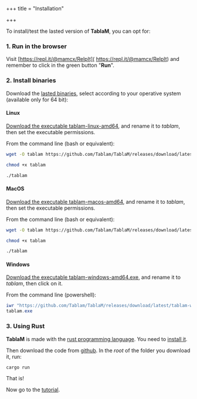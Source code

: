 +++
title = "Installation"

+++

To install/test the lasted version of **TablaM**, you can opt for:

### 1. Run in the browser

Visit [https://repl.it/@mamcx/RelpIt]( https://repl.it/@mamcx/RelpIt) and remember to click in the green button "**Run**".

### 2. Install binaries

Download the [lasted binaries](https://github.com/Tablam/TablaM/releases), select according to your operative system (available only for 64 bit): 

#### Linux

[Download the executable tablam-linux-amd64](https://github.com/Tablam/TablaM/releases/download/latest/tablam-linux-amd64), and rename it to *tablam*, then set the executable permissions. 

From the command line (bash or equivalent):

```bash
wget -O tablam https://github.com/Tablam/TablaM/releases/download/latest/tablam-linux-amd64

chmod +x tablam

./tablam
```

#### MacOS

[Download the executable tablam-macos-amd64](https://github.com/Tablam/TablaM/releases/download/latest/tablam-macos-amd64), and rename it to *tablam*, then set the executable permissions. 

From the command line (bash or equivalent):

```bash
wget -O tablam https://github.com/Tablam/TablaM/releases/download/latest/tablam-macos-amd64

chmod +x tablam

./tablam
```

#### Windows

[Download the executable tablam-windows-amd64.exe](https://github.com/Tablam/TablaM/releases/download/latest/tablam-windows-amd64.exe), and rename it to *tablam*, then click on it. 

From the command line (powershell):

```powershell
iwr "https://github.com/Tablam/TablaM/releases/download/latest/tablam-windows-amd64.exe" -OutFile tablam.exe
tablam.exe
```

### 3. Using Rust

**TablaM** is made with the [rust programming language](https://www.rust-lang.org). You need to [install it](https://www.rust-lang.org/tools/install).

Then download the code from [github](https://github.com/Tablam/TablaM). In the *root* of the folder you download it, run:

```bash
cargo run 
```

That is!

Now go to the [tutorial](/tutorial).